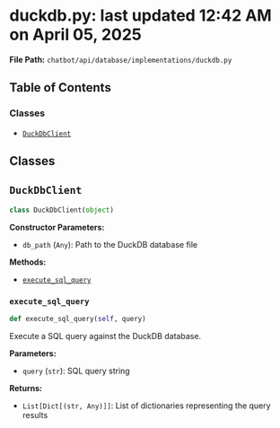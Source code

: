# duckdb.py: last updated 12:42 AM on April 05, 2025

**File Path:** `chatbot/api/database/implementations/duckdb.py`

## Table of Contents

### Classes

- [`DuckDbClient`](#duckdbclient)

## Classes

## `DuckDbClient`

```python
class DuckDbClient(object)
```

**Constructor Parameters:**

- `db_path` (`Any`): Path to the DuckDB database file

**Methods:**

- [`execute_sql_query`](#duckdbclientexecute_sql_query)

### `execute_sql_query`

```python
def execute_sql_query(self, query)
```

Execute a SQL query against the DuckDB database.

**Parameters:**

- `query` (`str`): SQL query string

**Returns:**

- `List[Dict[(str, Any)]]`: List of dictionaries representing the query results
